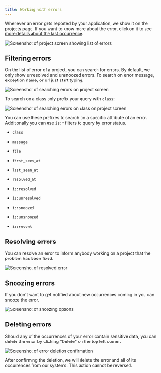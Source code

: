 ```yaml
---
title: Working with errors
---
```


Whenever an error gets reported by your application, we show it on the projects page. If you want to know more about the error, click on it to see [more details about the last occurrence](/docs/general/sharing-error-occurrences).

![Screenshot of project screen showing list of errors](/images/docs/error-list.png)

## Filtering errors

On the list of error of a project, you can search for errors. By default, we only show unresolved and unsnoozed errors. To search on error message, exception name, or url just start typing.

![Screenshot of searching errors on project screen](/images/docs/search-errors.png)

To search on a class only prefix your query with `class:`

![Screenshot of searching errors on class on project screen](/images/docs/search-errors-on-class.png)

You can use these prefixes to search on a specific attribute of an error. Additionally you can use `is:*` filters to query by error status.

-   `class`
-   `message`
-   `file`
-   `first_seen_at`
-   `last_seen_at`
-   `resolved_at`

-   `is:resolved`
-   `is:unresolved`
-   `is:snoozed`
-   `is:unsnoozed`
-   `is:recent`

## Resolving errors

You can resolve an error to inform anybody working on a project that the problem has been fixed.

![Screenshot of resolved error](/images/docs/resolved-error.png)

## Snoozing errors

If you don't want to get notified about new occurrences coming in you can snooze the error.

![Screenshot of snoozing options](/images/docs/snoozing-options.png)

## Deleting errors

Should any of the occurrences of your error contain sensitive data, you can delete the error by clicking "Delete" on the top left corner.

![Screenshot of error deletion confirmation](/images/docs/deleting-error.png)

After confirming the deletion, we will delete the error and all of its occurrences from our systems. This action cannot be reversed.
